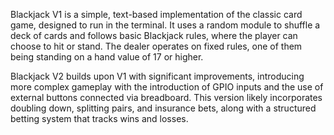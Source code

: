 Blackjack V1 is a simple, text-based implementation of the classic card game, designed to run in the terminal. It uses a random module to shuffle a deck of cards and follows basic Blackjack rules, where the player can choose to hit or stand. The dealer operates on fixed rules, one of them being standing on a hand value of 17 or higher.

Blackjack V2 builds upon V1 with significant improvements, introducing more complex gameplay  with the introduction of GPIO inputs and the use of external buttons connected via breadboard. This version likely incorporates doubling down, splitting pairs, and insurance bets, along with a structured betting system that tracks wins and losses.
